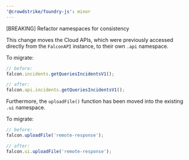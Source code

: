 ```yaml
---
'@crowdstrike/foundry-js': minor
---
```


[BREAKING] Refactor namespaces for consistency

This change moves the Cloud APIs, which were previously accessed directly from the `FalconAPI` instance, to their own `.api` namespace.

To migrate:

```js
// before:
falcon.incidents.getQueriesIncidentsV1();

// after:
falcon.api.incidents.getQueriesIncidentsV1();
```

Furthermore, the `uploadFile()` function has been moved into the existing `.ui` namespace.

To migrate:

```js
// before:
falcon.uploadFile('remote-response');

// after:
falcon.ui.uploadFile('remote-response');
```
